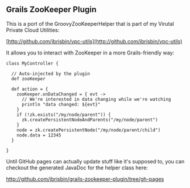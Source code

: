 ## Grails ZooKeeper Plugin

This is a port of the GroovyZooKeeperHelper that is part of my
Virutal Private Cloud Utilities:

[http://github.com/jbrisbin/vpc-utils](http://github.com/jbrisbin/vpc-utils)

It allows you to interact with ZooKeeper in a more Grails-friendly way:

<pre><code>class MyController {

  // Auto-injected by the plugin
  def zooKeeper

  def action = {
    zooKeeper.onDataChanged = { evt ->
      // We're interested in data changing while we're watching
      println "data changed: ${evt}"
    }
    if (!zk.exists("/my/node/parent")) {
      zk.createPersistentNodeAndParents("/my/node/parent")
    }
    node = zk.createPersistentNode("/my/node/parent/child")
    node.data = 12345
  }

}
</code></pre>

Until GitHub pages can actually update stuff like it's supposed to,
you can checkout the generated JavaDoc for the helper class here:

http://github.com/jbrisbin/grails-zookeeper-plugin/tree/gh-pages